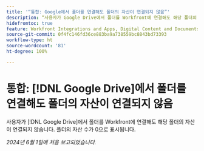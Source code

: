 ```yaml
---
title: '“통합: Google에서 폴더를 연결해도 폴더의 자산이 연결되지 않음”'
description: “사용자가 Google Drive에서 폴더를 Workfront에 연결해도 해당 폴더의 자산이 연결되지 않습니다. 폴더의 자산 수가 0으로 표시됩니다.”
hidefromtoc: true
feature: Workfront Integrations and Apps, Digital Content and Documents
source-git-commit: 0f4fc146fd36ce883ba9a738559bc8843bd73393
workflow-type: ht
source-wordcount: '81'
ht-degree: 100%

---
```



# 통합: [!DNL Google Drive]에서 폴더를 연결해도 폴더의 자산이 연결되지 않음

사용자가 [!DNL Google Drive]에서 폴더를 Workfront에 연결해도 해당 폴더의 자산이 연결되지 않습니다. 폴더의 자산 수가 0으로 표시됩니다.

_2024년 6월 1일에 처음 보고되었습니다._
